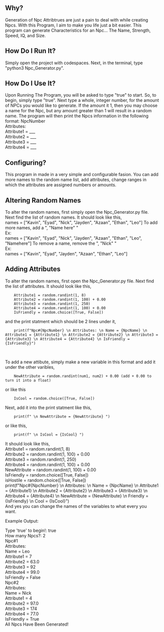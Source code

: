 ## Why?
Generation of Npc Attribtrues are just a pain to deal with while creating Npcs. With this Program, I aim to make you life just a bit easier. This program can generate Characteristics for an Npc... The Name, Strength, Speed, IQ, and Size.

## How Do I Run It?
Simply open the project with codespaces. Next, in the terminal, type "python3 Npc_Generator.py".

## How Do I Use It?
Upon Running The Program, you will be asked to type "true" to start. So, to begin, simply type "true". Next type a whole, integer number, for the amount of NPCs you would like to generate. If the amount it 1, then you may choose a name for the Npc, but any amount greater than 1 will result in a random name. The program will then print the Npcs information in the following format:
NpcNumber <br>
 Attributes: <br>
 Attribute1 = ___ <br>
 Attribute2 = ___ <br>
 Attribute3 = ___ <br>
 Attribute4 = ___ <br>

## Configuring?
This program in made in a very simple and configurable fasion. You can add more names to the random name list, add attributes, change ranges in which the attributes are assigned numbers or amounts.

## Altering Random Names
To alter the random names, first simply open the Npc_Generator.py file. Next find the list of random names. It should look like this, <br>
names = ["Kavin", "Eyad", "Nick", "Jayden", "Azaan", "Ethan", "Leo"]
To add more names, add a ", "Name here" " <br>
Ex: <br>
names = ["Kavin", "Eyad", "Nick", "Jayden", "Azaan", "Ethan", "Leo", "Namehere"]
To remove a name, remove the ", "Nick" " <br>
Ex: <br>
names = ["Kavin", "Eyad", "Jayden", "Azaan", "Ethan", "Leo"]

## Adding Attributes
To alter the random names, first open the Npc_Generator.py file. Next find the list of attributes. It should look like this, <br>


        Attribute1 = random.randint(1, 8)
        Attribute2 = random.randint(1, 100) + 0.00
        Attribute3 = random.randint(1, 250)
        Attribute4 = random.randint(1, 100) + 0.00
        IsFriendly = random.choice([True, False])


and the print statment which should be 2 lines under it, <br>


        print(f"Npc#{NpcNumber} \n Attributes: \n Name = {NpcName} \n Attribute1 = {Attribute1} \n Attribute2 = {Attribute2} \n Attribute3 = {Attribute3} \n Attribute4 = {Attribute4} \n IsFriendly = {IsFriendly}") 
<br>

To add a new attibute, simply make a new variable in this format and add it under the other varibles,


        NewAttribute = random.randint(num1, num2) + 0.00 (add + 0.00 to turn it into a float)


or like this


        IsCool = random.choice([True, False])
        

Next, add it into the print statment like this,

        print(f" \n NewAttribute = {NewAttribute} ")

or like this,

        print(f" \n IsCool = {IsCool} ")

It should look like this, <br>
        Attribute1 = random.randint(1, 8) <br>
        Attribute2 = random.randint(1, 100) + 0.00 <br>
        Attribute3 = random.randint(1, 250) <br>
        Attribute4 = random.randint(1, 100) + 0.00 <br>
        NewAttribute = random.randint(1, 100) + 0.00 <br>
        IsFriendly = random.choice([True, False]) <br>
        isHostile = random.choice([True, False]) <br>
        print(f"Npc#{NpcNumber} \n Attributes: \n Name = {NpcName} \n Attribute1 = {Attribute1} \n Attribute2 = {Attribute2} \n Attribute3 = {Attribute3} \n Attribute4 = {Attribute4} \n NewAttribute = {NewAttribute} \n Friendly = {IsFriendly} \n Cool = {IsCool}")
<br> 
And yes you can change the names of the variables to what every you want.
<br>

Example Output:

Type 'true' to begin!: true <br>
How many Npcs?: 2 <br>
Npc#1 <br>
 Attributes: <br>
 Name = Leo <br>
 Attribute1 = 7 <br>
 Attribute2 = 63.0 <br>
 Attribute3 = 92 <br>
 Attribute4 = 99.0 <br>
 IsFriendly = False <br>
Npc#2 <br>
 Attributes: <br> 
 Name = Nick <br>
 Attribute1 = 4 <br>
 Attribute2 = 97.0 <br>
 Attribute3 = 174 <br>
 Attribute4 = 77.0 <br>
 IsFriendly = True<br>
All Npcs Have Been Generated!<br>